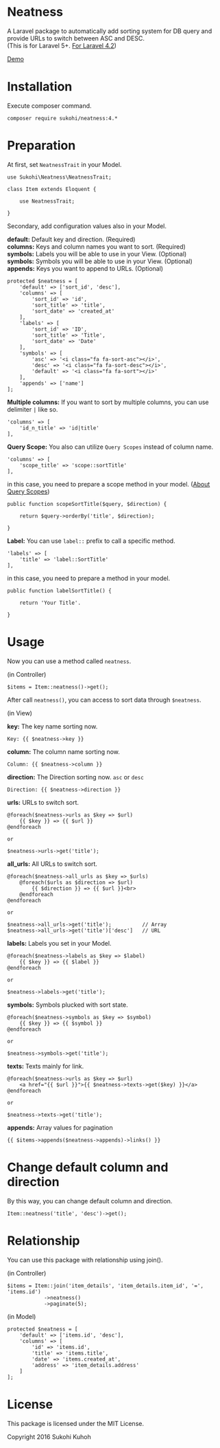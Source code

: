 # Neatness
A Laravel package to automatically add sorting system for DB query and provide URLs to switch between ASC and DESC.  
(This is for Laravel 5+. [For Laravel 4.2](https://github.com/SUKOHI/Neatness/tree/3.0))

[Demo](http://demo-laravel52.capilano-fw.com/neatness)

# Installation

Execute composer command.

    composer require sukohi/neatness:4.*

# Preparation

At first, set `NeatnessTrait` in your Model.

    use Sukohi\Neatness\NeatnessTrait;
    
    class Item extends Eloquent {
    
        use NeatnessTrait;

    }

Secondary, add configuration values also in your Model.

**default:** Default key and direction. (Required)  
**columns:** Keys and column names you want to sort. (Required)  
**symbols:** Labels you will be able to use in your View. (Optional)  
**symbols:** Symbols you will be able to use in your View. (Optional)  
**appends:** Keys you want to append to URLs. (Optional)  

    protected $neatness = [
        'default' => ['sort_id', 'desc'],
        'columns' => [
            'sort_id' => 'id',
            'sort_title' => 'title',
            'sort_date' => 'created_at'
        ],
        'labels' => [
            'sort_id' => 'ID',
            'sort_title' => 'Title',
            'sort_date' => 'Date'
        ],
        'symbols' => [
            'asc' => '<i class="fa fa-sort-asc"></i>',
            'desc' => '<i class="fa fa-sort-desc"></i>',
            'default' => '<i class="fa fa-sort"></i>'
        ],
        'appends' => ['name']
    ];

**Multiple columns:** If you want to sort by multiple columns, you can use delimiter `|` like so.

    'columns' => [
        'id_n_title' => 'id|title'
    ],

**Query Scope:** You also can utilize `Query Scopes` instead of column name.  

    'columns' => [
        'scope_title' => 'scope::sortTitle'
    ],

in this case, you need to prepare a scope method in your model. ([About Query Scopes](https://laravel.com/docs/4.2/eloquent#query-scopes))
    
    public function scopeSortTitle($query, $direction) {

        return $query->orderBy('title', $direction);

    }

**Label:** You can use `label::` prefix to call a specific method.

    'labels' => [
        'title' => 'label::SortTitle'
    ],
    
in this case, you need to prepare a method in your model.  

    public function labelSortTitle() {

        return 'Your Title'.

    }

# Usage

Now you can use a method called `neatness`.

(in Controller)

    $items = Item::neatness()->get();

After call `neatness()`, you can access to sort data through `$neatness`.
    
(in View)

**key:** The key name sorting now.

    Key: {{ $neatness->key }}
    
**column:** The column name sorting now.

    Column: {{ $neatness->column }}
    
**direction:** The Direction sorting now. `asc` or `desc`

    Direction: {{ $neatness->direction }}
    
**urls:** URLs to switch sort. 
    
    @foreach($neatness->urls as $key => $url)
        {{ $key }} => {{ $url }}
    @endforeach

    or 
    
    $neatness->urls->get('title');
    
**all_urls:** All URLs to switch sort. 
    
    @foreach($neatness->all_urls as $key => $urls)
        @foreach($urls as $direction => $url)
            {{ $direction }} => {{ $url }}<br>
        @endforeach
    @endforeach

    or 
    
    $neatness->all_urls->get('title');          // Array
    $neatness->all_urls->get('title')['desc']   // URL

**labels:** Labels you set in your Model.

    @foreach($neatness->labels as $key => $label)
        {{ $key }} => {{ $label }}
    @endforeach
    
    or 
    
    $neatness->labels->get('title');

**symbols:** Symbols plucked with sort state.

    @foreach($neatness->symbols as $key => $symbol)
        {{ $key }} => {{ $symbol }}
    @endforeach
    
    or 
    
    $neatness->symbols->get('title');

**texts:** Texts mainly for link.

    @foreach($neatness->urls as $key => $url)
        <a href="{{ $url }}">{{ $neatness->texts->get($key) }}</a>
    @endforeach
    
    or 
    
    $neatness->texts->get('title');

**appends:** Array values for pagination
  
    {{ $items->appends($neatness->appends)->links() }}

# Change default column and direction
By this way, you can change default column and direction.

    Item::neatness('title', 'desc')->get();

# Relationship

You can use this package with relationship using join().

(in Controller)

    $items = Item::join('item_details', 'item_details.item_id', '=', 'items.id')
                ->neatness()
                ->paginate(5);

(in Model)

	protected $neatness = [
		'default' => ['items.id', 'desc'],
		'columns' => [
			'id' => 'items.id',
			'title' => 'items.title',
			'date' => 'items.created_at',
			'address' => 'item_details.address'
		]
	];

# License

This package is licensed under the MIT License.

Copyright 2016 Sukohi Kuhoh